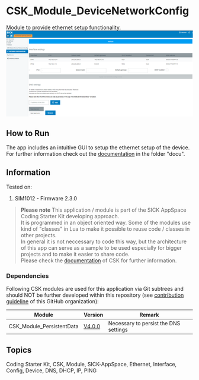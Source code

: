 # CSK_Module_DeviceNetworkConfig

Module to provide ethernet setup functionality.
![plot](./docu/media/UI_Screenshot.png)

## How to Run
The app includes an intuitive GUI to setup the ethernet setup of the device.  
For further information check out the [documentation](./docu/CSK_Module_DeviceNetworkConfig.html) in the folder "docu".

## Information

Tested on:  
1. SIM1012        - Firmware 2.3.0

>**Please note**
> This application / module is part of the SICK AppSpace Coding Starter Kit developing approach.  
It is programmed in an object oriented way. Some of the modules use kind of "classes" in Lua to make it possible to reuse code / classes in other projects.  
In general it is not neccessary to code this way, but the architecture of this app can serve as a sample to be used especially for bigger projects and to make it easier to share code.  
Please check the [documentation](https://github.com/SICKAppSpaceCodingStarterKit/.github/blob/main/docu/SICKAppSpaceCodingStarterKit_Documentation.md) of CSK for further information.

### Dependencies
Following CSK modules are used for this application via Git subtrees and should NOT be further developed within this repository (see [contribution guideline](https://github.com/SICKAppSpaceCodingStarterKit/.github/blob/main/Contribution_Guideline.md) of this GitHub organization):  

|Module|Version|Remark
|--|--|--|
|CSK_Module_PersistentData|[V4.0.0](https://github.com/SICKAppSpaceCodingStarterKit/CSK_Module_PersistentData/releases/tag/v4.0.0)|Necessary to persist the DNS settings 

## Topics
Coding Starter Kit, CSK, Module, SICK-AppSpace, Ethernet, Interface, Config, Device, DNS, DHCP, IP, PING
